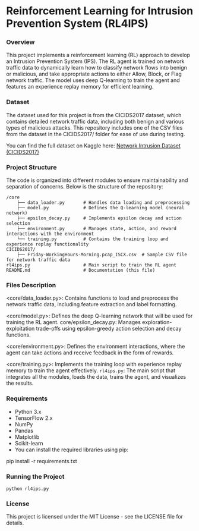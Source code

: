 # Reinforcement Learning for Intrusion Prevention System (RL4IPS)

### Overview

This project implements a reinforcement learning (RL) approach to develop an Intrusion Prevention System (IPS). The RL agent is trained on network traffic data to dynamically learn how to classify network flows into benign or malicious, and take appropriate actions to either Allow, Block, or Flag network traffic. The model uses deep Q-learning to train the agent and features an experience replay memory for efficient learning.

### Dataset

The dataset used for this project is from the CICIDS2017 dataset, which contains detailed network traffic data, including both benign and various types of malicious attacks. This repository includes one of the CSV files from the dataset in the CICIDS2017/ folder for ease of use during testing.

You can find the full dataset on Kaggle here: [Network Intrusion Dataset (CICIDS2017)](https://www.kaggle.com/datasets/chethuhn/network-intrusion-dataset)

### Project Structure

The code is organized into different modules to ensure maintainability and separation of concerns. Below is the structure of the repository:

```
/core
    ├── data_loader.py       # Handles data loading and preprocessing
    ├── model.py             # Defines the Q-learning model (neural network)
    ├── epsilon_decay.py     # Implements epsilon decay and action selection
    ├── environment.py       # Manages state, action, and reward interactions with the environment
    └── training.py          # Contains the training loop and experience replay functionality
CICIDS2017/
    ├── Friday-WorkingHours-Morning.pcap_ISCX.csv  # Sample CSV file for network traffic data
rl4ips.py                    # Main script to train the RL agent
README.md                    # Documentation (this file)
```

### Files Description

<core/data_loader.py>: Contains functions to load and preprocess the network traffic data, including feature extraction and label formatting.

<core/model.py>: Defines the deep Q-learning network that will be used for training the RL agent.
core/epsilon_decay.py: Manages exploration-exploitation trade-offs using epsilon-greedy action selection and decay functions.

<core/environment.py>: Defines the environment interactions, where the agent can take actions and receive feedback in the form of rewards.

<core/training.py>: Implements the training loop with experience replay memory to train the agent effectively.
`rl4ips.py`: The main script that integrates all the modules, loads the data, trains the agent, and visualizes the results.

### Requirements
- Python 3.x
- TensorFlow 2.x
- NumPy
- Pandas
- Matplotlib
- Scikit-learn
- You can install the required libraries using pip:

pip install -r requirements.txt

### Running the Project

``` python rl4ips.py ```

### License
This project is licensed under the MIT License - see the LICENSE file for details.